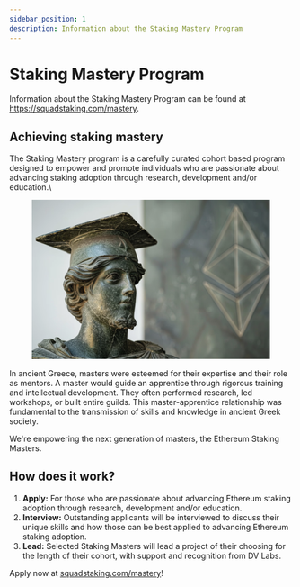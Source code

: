 ```yaml
---
sidebar_position: 1
description: Information about the Staking Mastery Program
---
```


# Staking Mastery Program

Information about the Staking Mastery Program can be found at https://squadstaking.com/mastery.

## Achieving staking mastery

The Staking Mastery program is a carefully curated cohort based program designed to empower and promote individuals who are passionate about advancing staking adoption through research, development and/or education.\\

<figure><img src="../../.gitbook/assets/image (54).png" alt=""><figcaption></figcaption></figure>

In ancient Greece, masters were esteemed for their expertise and their role as mentors. A master would guide an apprentice through rigorous training and intellectual development. They often performed research, led workshops, or built entire guilds. This master-apprentice relationship was fundamental to the transmission of skills and knowledge in ancient Greek society.

We're empowering the next generation of masters, the Ethereum Staking Masters.

## How does it work?

1. **Apply:** For those who are passionate about advancing Ethereum staking adoption through research, development and/or education.
2. **Interview:** Outstanding applicants will be interviewed to discuss their unique skills and how those can be best applied to advancing Ethereum staking adoption.
3. **Lead:** Selected Staking Masters will lead a project of their choosing for the length of their cohort, with support and recognition from DV Labs.

Apply now at [squadstaking.com/mastery](https://squadstaking.com/mastery)!
